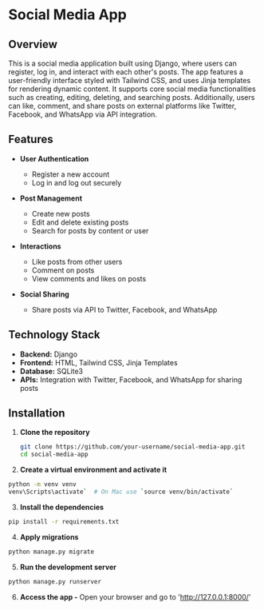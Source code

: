 # Social Media App

## Overview

This is a social media application built using Django, where users can register, log in, and interact with each other's posts. The app features a user-friendly interface styled with Tailwind CSS, and uses Jinja templates for rendering dynamic content. It supports core social media functionalities such as creating, editing, deleting, and searching posts. Additionally, users can like, comment, and share posts on external platforms like Twitter, Facebook, and WhatsApp via API integration.

## Features

- **User Authentication**
  - Register a new account
  - Log in and log out securely

- **Post Management**
  - Create new posts
  - Edit and delete existing posts
  - Search for posts by content or user

- **Interactions**
  - Like posts from other users
  - Comment on posts
  - View comments and likes on posts

- **Social Sharing**
  - Share posts via API to Twitter, Facebook, and WhatsApp

## Technology Stack

- **Backend:** Django
- **Frontend:** HTML, Tailwind CSS, Jinja Templates
- **Database:** SQLite3
- **APIs:** Integration with Twitter, Facebook, and WhatsApp for sharing posts

## Installation

1. **Clone the repository**
   ```bash
   git clone https://github.com/your-username/social-media-app.git
   cd social-media-app
   ```

2. **Create a virtual environment and activate it**

```bash
python -m venv venv
venv\Scripts\activate`  # On Mac use `source venv/bin/activate`
```
3. **Install the dependencies**

```bash
pip install -r requirements.txt
```
4. **Apply migrations**

```bash
python manage.py migrate
```
5. **Run the development server**

```bash
python manage.py runserver
```

6.  **Access the app -**
     Open your browser and go to 'http://127.0.0.1:8000/'


